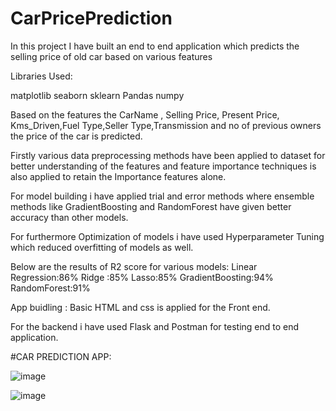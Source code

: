 # CarPricePrediction
In this project I have built an end to end application which predicts the selling price of old car based on various features

Libraries Used:

matplotlib
seaborn
sklearn
Pandas
numpy

Based on the features the CarName , Selling Price, Present Price, Kms_Driven,Fuel Type,Seller Type,Transmission and no of previous owners the price of the car is predicted.

Firstly various data preprocessing methods have been applied to dataset for better understanding of the features and feature importance techniques is also applied to retain the Importance features alone.

For model building i have applied trial and error methods where ensemble methods like GradientBoosting and RandomForest have given better accuracy than other models.

For furthermore Optimization of models i have used Hyperparameter Tuning which reduced overfitting of models as well.

Below are the results of R2 score for various models:
Linear Regression:86%
Ridge :85%
Lasso:85%
GradientBoosting:94%
RandomForest:91%

App buidling : Basic HTML and css is applied for the Front end.

For the backend i have used Flask and Postman for testing end to end application.

#CAR PREDICTION APP:

![image](https://user-images.githubusercontent.com/26068822/187876590-cf941ee9-dc20-4a43-b60a-a914d57c9ac0.png)

![image](https://user-images.githubusercontent.com/26068822/187876684-3bbd6d0f-3ddc-4d4d-bcff-4a1d267267f4.png)



